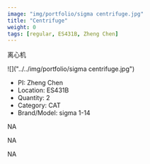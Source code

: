 ```yaml
---
image: "img/portfolio/sigma centrifuge.jpg"
title: "Centrifuge"
weight: 0
tags: [regular, ES431B, Zheng Chen]
---
```


离心机

<!--more-->

![]("../../img/portfolio/sigma centrifuge.jpg")

- PI: Zheng Chen
- Location: ES431B
- Quantity: 2
- Category: CAT
- Brand/Model: sigma 1-14

NA

NA

NA
